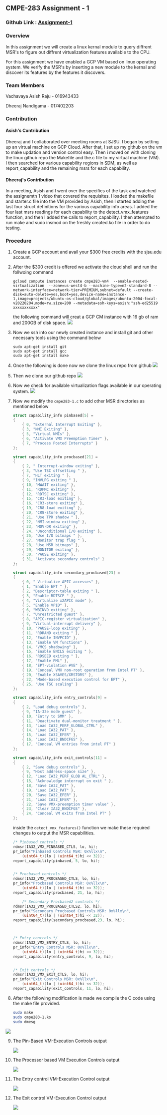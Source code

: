 ## CMPE-283 Assignment - 1

### Github Link : [Assignment-1](https://github.com/dheerajnandigama/CMPE-283/tree/main/Assignment-1)

### Overview

In this assignment we will create a linux kernal module to query diffrent MSR's to figure out diffrent virtualization features available to the CPU.

For this assignment we have enabled a GCP VM based on linux operating system. We verify the MSR's by inserting a new module to the kernal and discover its features by the features it discovers.

### Team Members

Vachavaya Asish Raju - 016943433

Dheeraj Nandigama - 017402203

### Contribution 

#### Asish's Contribution
 
Dheeraj and I collaborated over meeting rooms at SJSU. I began by setting up an virtual machine on GCP Cloud. After that, I set up my github on the vm to make updation and version control easy. Then i moved on with cloning the linux github repo the Makefile and the.c file to my virtual machine (VM). I then searched for various capability regions in SDM, as well as report_capability and the remaining msrs for each capability.

#### Dheeraj's Contribution

In a meeting, Asish and I went over the specifics of the task and watched the assignemtn 1 video that covered the requisites. I loaded the makefile and starter.c file into the VM provided by Asish, then I started adding the last four struct definitions for the various capability info areas. I added the four last msrs readings for each capability to the detect_vmx_features function, and then I added the calls to report_capability. I then attempted to run make and sudo insmod on the freshly created.ko file in order to do testing.


### Procedure

1. Create a GCP account and avail your $300 free credits with the sjsu.edu account.
2. After the $300 credit is offered we activate the cloud shell and run the follwoing command
    ```
    gcloud compute instances create cmpe283-vm4  --enable-nested-virtualization  --zone=us-west4-b --machine-type=n2-standard-8 --network-interface=network-tier=PREMIUM,subnet=default --create-disk=auto-delete=yes,boot=yes,device-name=instance-1,image=projects/ubuntu-os-cloud/global/images/ubuntu-2004-focal-v20220204,mode=rw,size=200 --metadata=ssh-keys=asish:"ssh-ed25519 xxxxxxxxxxx"
    ```
    the following command will creat a GCP CM instance with 16 gb of ram and 200GB of disk space.
    ![](./screenshots/gcp_vm_setup.png)
3. Now we ssh into our newly created instance and install git and other necessary tools using the command below
    ```
    sudo apt-get install git
    sudo apt-get install gcc
    sudo apt-get install make
    ```
4. Once the following is done now we clone the linux repo from github
![](./screenshots/git_clone_linux.png)
5. Then we clone our github repo
![](./screenshots/git_linux_setup.png)
6. Now we check for available virtualization flags available in our operating system.
![](./screenshots/check_for_virtualization_in_vm.png)
7. Now we modify the `cmpe283-1.c` to add other MSR directories  as mentioned below
    ```c
    struct capability_info pinbased[5] =
    {
        { 0, "External Interrupt Exiting" },
        { 3, "NMI Exiting" },
        { 5, "Virtual NMIs" },
        { 6, "Activate VMX Preemption Timer" },
        { 7, "Process Posted Interrupts" }
    };
    ```

    ```c
    struct capability_info procbased[21] =
    {
        { 2, " Interrupt-window exiting" },
        { 3, "Use TSC offsetting " },
        { 7, "HLT exiting " },
        { 9, "INVLPG exiting " },
        { 10, "MWAIT exiting" },
        { 11, "RDPMC exiting" },
        { 12, "RDTSC exiting" },
        { 15, "CR3-load exiting" },
        { 16, "CR3-store exiting" },
        { 19, "CR8-load exiting" },
        { 20, "CR8-store exiting" },
        { 21, "Use TPR shadow " },
        { 22, "NMI-window exiting" },
        { 23, "MOV-DR exiting" },
        { 24, "Unconditional I/O exiting" },
        { 25, "Use I/O bitmaps " },
        { 27, "Monitor trap flag " },
        { 28, "Use MSR bitmaps" },
        { 29, "MONITOR exiting" },
        { 30, "PAUSE exiting" },
        { 31, "Activate secondary controls" }
    }; 
    ```

    ```c
    struct capability_info secondary_procbased[23] =
    {
        { 0, " Virtualize APIC accesses" },
        { 1, "Enable EPT " },
        { 2, "Descriptor-table exiting " },
        { 3, "Enable RDTSCP " },
        { 4, "Virtualize x2APIC mode" },
        { 5, "Enable VPID" },
        { 6, "WBINVD exiting" },
        { 7, "Unrestricted guest" },
        { 8, "APIC-register virtualization" },
        { 9, "Virtual-interrupt delivery" },
        { 10, "PAUSE-loop exiting" },
        { 11, "RDRAND exiting " },
        { 12, "Enable INVPCID" },
        { 13, "Enable VM functions" },
        { 14, "VMCS shadowing" },
        { 15, "Enable ENCLS exiting " },
        { 16, "RDSEED exiting " },
        { 17, "Enable PML" },
        { 18, "EPT-violation #VE" },
        { 19, "Conceal VMX non-root operation from Intel PT" },
        { 20, "Enable XSAVES/XRSTORS" },
        { 22, "Mode-based execution control for EPT" },
        { 25, "Use TSC scaling" }
    }; 
    ```

    ```c
    struct capability_info entry_controls[9] =
    {
        { 2, "Load debug controls" },
        { 9, "IA-32e mode guest" },
        { 10, "Entry to SMM" },
        { 11, "Deactivate dual-monitor treatment " },
        { 13, "Load IA32_PERF_GLOBAL_CTRL" },
        { 14, "Load IA32_PAT" },
        { 15, "Load IA32_EFER" },
        { 16, "Load IA32_BNDCFGS" },
        { 17, "Conceal VM entries from intel PT" }
    };
    ```

    ```c
    struct capability_info exit_controls[11] =
    {
        { 2, "Save debug controls" },
        { 9, "Host address-space size" },
        { 12, "Load IA32_PERF_GLOB AL_CTRL" },
        { 15, "Acknowledge interrupt on exit " },
        { 18, "Save IA32_PAT" },
        { 19, "Load IA32_PAT" },
        { 20, "Save IA32_EFER" },
        { 21, "Load IA32_EFER" },
        { 22, "Save VMX-preemption timer value" },
        { 23, "Clear IA32_BNDCFGS" },
        { 24, "Conceal VM exits from Intel PT" }
    };
    ```

    inside the `detect_vmx_features()` function we make these required changes to output the MSR capabilities.

    ```c
    /* Pinbased controls */
	rdmsr(IA32_VMX_PINBASED_CTLS, lo, hi);
	pr_info("Pinbased Controls MSR: 0x%llx\n",
		(uint64_t)(lo | (uint64_t)hi << 32));
	report_capability(pinbased, 5, lo, hi);


	/* Procbased controls */
	rdmsr(IA32_VMX_PROCBASED_CTLS, lo, hi);
	pr_info("Procbased Controls MSR: 0x%llx\n",
		(uint64_t)(lo | (uint64_t)hi << 32));
	report_capability(procbased, 21, lo, hi);

        /* Secondary Procbased2 controls */ 
	rdmsr(IA32_VMX_PROCBASED_CTLS2, lo, hi);
	pr_info("Secondary Procbased Controls MSR: 0x%llx\n",
		(uint64_t)(lo | (uint64_t)hi << 32));
	report_capability(secondary_procbased,23, lo, hi);



	/* Entry controls */
	rdmsr(IA32_VMX_ENTRY_CTLS, lo, hi);
	pr_info("Entry Controls MSR: 0x%llx\n",
		(uint64_t)(lo | (uint64_t)hi << 32));
	report_capability(entry_controls, 9, lo, hi);


	/* Exit controls */
	rdmsr(IA32_VMX_EXIT_CTLS, lo, hi);
	pr_info("Exit Controls MSR: 0x%llx\n",
		(uint64_t)(lo | (uint64_t)hi << 32));
	report_capability(exit_controls, 11, lo, hi);
    ```

8. After the following modification is made we compile the C code using the make file provided.
    ```bash
    sudo make 
    sudo cmpe283-1.ko
    sudo dmesg
    ```
![](./screenshots//)

9. The Pin-Based VM-Execution Controls output

    ![](./screenshots//pinbased_control.png)

10. The Processor based VM Execution Controls output

    ![](./screenshots/procbased_control.png)

11. The Entry control VM-Execution Control output

    ![](./screenshots//entry_control.png)

12. The Exit control VM-Execution Control output

    ![](./screenshots/exit_control.png)